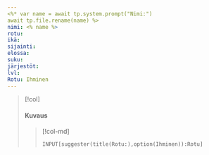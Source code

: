 ```yaml
---
<%* var name = await tp.system.prompt("Nimi:")
await tp.file.rename(name) %> 
nimi: <% name %>
rotu: 
ikä: 
sijainti: 
elossa: 
suku: 
järjestöt: 
lvl: 
Rotu: Ihminen
---
```

>[!col]
> #### Kuvaus
>>[!col-md]
>> 
>>```meta-bind
>>INPUT[suggester(title(Rotu:),option(Ihminen)):Rotu]
>>
>>```





